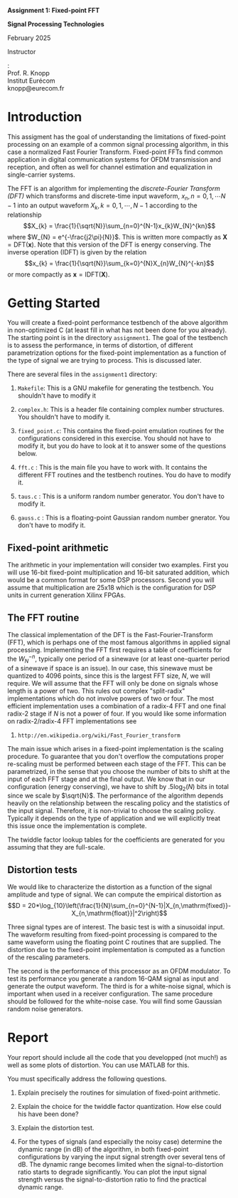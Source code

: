 **Assignment 1: Fixed-point FFT**

**Signal Processing Technologies**

February 2025

Instructor

:   \
    Prof. R. Knopp\
    Institut Eurécom\
    knopp\@eurecom.fr

Introduction
============

This assigment has the goal of understanding the limitations of
fixed-point processing on an example of a common signal processing
algorithm, in this case a normalized Fast Fourier Transform. Fixed-point
FFTs find common application in digital communication systems for OFDM
transmission and reception, and often as well for channel estimation and
equalization in single-carrier systems.

The FFT is an algorithm for implementing the *discrete-Fourier Transform
(DFT)* which transforms and discrete-time input waveform,
$x_{n}, n=0,1,\cdots N-1$ into an output waveform
$X_{k}, k=0,1,\cdots,N-1$ according to the relationship
$$X_{k} = \frac{1}{\sqrt{N}}\sum_{n=0}^{N-1}x_{k}W_{N}^{kn}$$ where
$W_{N} = e^{-\frac{j2\pi}{N}}$. This is written more compactly as
$\mathbf{X} = \mathrm{DFT}(\mathbf{x})$. Note that this version of the
DFT is energy conserving. The inverse operation (IDFT) is given by the
relation $$x_{k} = \frac{1}{\sqrt{N}}\sum_{k=0}^{N}X_{n}W_{N}^{-kn}$$ or
more compactly as $\mathbf{x} = \mathrm{IDFT}(\mathbf{X})$.

Getting Started
===============

You will create a fixed-point performance testbench of the above
algorithm in non-optimized C (at least fill in what has not been done
for you already). The starting point is in the directory `assignment1`.
The goal of the testbench is to assess the performance, in terms of
distortion, of different parametrization options for the fixed-point
implementation as a function of the type of signal we are trying to
process. This is discussed later.

There are several files in the `assignment1` directory:

1.  `Makefile`: This is a GNU makefile for generating the testbench. You
    shouldn't have to modify it

2.  `complex.h`: This is a header file containing complex number
    structures. You shouldn't have to modify it.

3.  `fixed_point.c`: This contains the fixed-point emulation routines
    for the configurations considered in this exercise. You should not
    have to modify it, but you do have to look at it to answer some of
    the questions below.

4.  `fft.c` : This is the main file you have to work with. It contains
    the different FFT routines and the testbench routines. You do have
    to modify it.

5.  `taus.c` : This is a uniform random number generator. You don't have
    to modify it.

6.  `gauss.c` : This is a floating-point Gaussian random number
    gnerator. You don't have to modify it.

Fixed-point arithmetic
----------------------

The arithmetic in your implementation will consider two examples. First
you will use 16-bit fixed-point multiplication and 16-bit saturated
addition, which would be a common format for some DSP processors. Second
you will assume that multiplication are 25x18 which is the configuration
for DSP units in current generation Xilinx FPGAs.

The FFT routine
---------------

The classical implementation of the DFT is the Fast-Fourier-Transform
(FFT), which is perhaps one of the most famous algorithms in applied
signal processing. Implementing the FFT first requires a table of
coefficients for the $W_N^{-n}$, typically one period of a sinewave (or
at least one-quarter period of a sinewave if space is an issue). In our
case, this sinewave must be quantized to 4096 points, since this is the
largest FFT size, $N$, we will require. We will assume that the FFT will
only be done on signals whose length is a power of two. This rules out
complex "split-radix" implementations which do not involve powers of two
or four. The most efficient implementation uses a combination of a
radix-4 FFT and one final radix-2 stage if $N$ is not a power of four.
If you would like some information on radix-2/radix-4 FFT
implementations see

1.  `http://en.wikipedia.org/wiki/Fast_Fourier_transform`

The main issue which arises in a fixed-point implementation is the
scaling procedure. To guarantee that you don't overflow the computations
proper re-scaling must be performed between each stage of the FFT. This
can be parametrized, in the sense that you choose the number of bits to
shift at the input of each FFT stage and at the final output. We know
that in our configuration (energy conserving), we have to shift by
$.5\log_2(N)$ bits in total since we scale by $\sqrt{N}$. The
performance of the algorithm depends heavily on the relationship between
the rescaling policy and the statistics of the input signal. Therefore,
it is non-trivial to choose the scaling policy. Typically it depends on
the type of application and we will explicitly treat this issue once the
implementation is complete.

The twiddle factor lookup tables for the coefficients are generated for
you assuming that they are full-scale.

Distortion tests
----------------

We would like to characterize the distortion as a function of the signal
amplitude and type of signal. We can compute the empirical distortion as
$$D = 20*\log_{10}\left(\frac{1}{N}\sum_{n=0}^{N-1}|X_{n,\mathrm{fixed}}- X_{n,\mathrm{float}}|^2\right)$$

Three signal types are of interest. The basic test is with a sinusoidal
input. The waveform resulting from fixed-point processing is compared to
the same waveform using the floating point C routines that are supplied.
The distortion due to the fixed-point implementation is computed as a
function of the rescaling parameters.

The second is the performance of this processor as an OFDM modulator. To
test its performance you generate a random 16-QAM signal as input and
generate the output waveform. The third is for a white-noise signal,
which is important when used in a receiver configuration. The same
procedure should be followed for the white-noise case. You will find
some Gaussian random noise generators.

Report
======

Your report should include all the code that you developped (not much!)
as well as some plots of distortion. You can use MATLAB for this.

You must specifically address the following questions.

1.  Explain precisely the routines for simulation of fixed-point
    arithmetic.

2.  Explain the choice for the twiddle factor quantization. How else
    could his have been done?

3.  Explain the distortion test.

4.  For the types of signals (and especially the noisy case) determine
    the dynamic range (in dB) of the algorithm, in both fixed-point
    configurations by varying the input signal strength over several
    tens of dB. The dynamic range becomes limited when the
    signal-to-distortion ratio starts to degrade significantly. You can
    plot the input signal strength versus the signal-to-distortion ratio
    to find the practical dynamic range.
